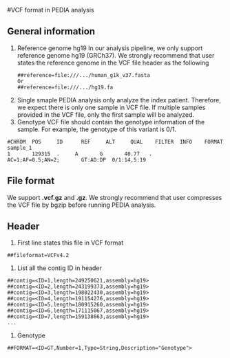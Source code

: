 #VCF format in PEDIA analysis
## General information
1. Reference genome hg19
   In our analysis pipeline, we only support reference genome hg19 (GRCh37).
   We strongly recommend that user states the reference genome in the VCF file header as the following
   ```
   ##reference=file:///.../human_g1k_v37.fasta
   Or
   ##reference=file:///.../hg19.fa
   ```
1. Single smaple
  PEDIA analysis only analyze the index patient. Therefore, we expect there is only one sample in VCF file. If multiple samples provided in the VCF file, only the first sample will be analyzed.
1. Genotype
  VCF file should contain the genotype information of the sample. For example, the genotype of this variant is 0/1.
  ```
  #CHROM  POS     ID      REF     ALT     QUAL    FILTER  INFO    FORMAT  sample_1
  1       129315  .     A       G       40.77   .       AC=1;AF=0.5;AN=2;       GT:AD:DP  0/1:14,5:19
  ```

## File format
We support **.vcf.gz** and **.gz**. We strongly recommend that user compresses the VCF file by bgzip before running PEDIA analysis.

## Header
1. First line states this file in VCF format
  ```
  ##fileformat=VCFv4.2
  ```
1. List all the contig ID in header
  ```
  ##contig=<ID=1,length=249250621,assembly=hg19>
  ##contig=<ID=2,length=243199373,assembly=hg19>
  ##contig=<ID=3,length=198022430,assembly=hg19>
  ##contig=<ID=4,length=191154276,assembly=hg19>
  ##contig=<ID=5,length=180915260,assembly=hg19>
  ##contig=<ID=6,length=171115067,assembly=hg19>
  ##contig=<ID=7,length=159138663,assembly=hg19>
  ...
  ```
1. Genotype
  ```
  ##FORMAT=<ID=GT,Number=1,Type=String,Description="Genotype">
  ```


